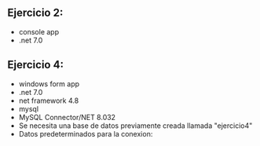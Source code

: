 ## Ejercicio 2:
- console app
- .net 7.0

## Ejercicio 4:
- windows form app
- .net 7.0
- net framework 4.8
- mysql
- MySQL Connector/NET 8.032
- Se necesita una base de datos previamente creada llamada "ejercicio4"
- Datos predeterminados para la conexion:

